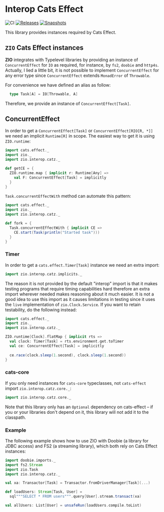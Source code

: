 # Interop Cats Effect

![CI][ci-badge]
[![Releases][Badge-SonatypeReleases]][Link-SonatypeReleases]
[![Snapshots][Badge-SonatypeSnapshots]][Link-SonatypeSnapshots]

This library provides instances required by Cats Effect.

## `ZIO` Cats Effect instances

**ZIO** integrates with Typelevel libraries by providing an instance of `ConcurrentEffect` for `IO` as required, for instance, by `fs2`, `doobie` and `http4s`. Actually, I lied a little bit, it is not possible to implement `ConcurrentEffect` for any error type since `ConcurrentEffect` extends `MonadError` of `Throwable`.

For convenience we have defined an alias as follow:

```scala
  type Task[A] = IO[Throwable, A]
```

Therefore, we provide an instance of `ConcurrentEffect[Task]`.

## ConcurrentEffect

In order to get a `ConcurrentEffect[Task]` or `ConcurrentEffect[RIO[R, *]]` we need an implicit `Runtime[R]` in scope. The easiest way to get it is using `ZIO.runtime`:

```scala
import cats.effect._
import zio._
import zio.interop.catz._

def getCE = {
  ZIO.runtime.map { implicit r: Runtime[Any] =>
    val F: ConcurrentEffect[Task] = implicitly
  }
}
```

`Task.concurrentEffectWith` method can automate this pattern:

```scala
import cats.effect._
import zio._
import zio.interop.catz._

def fork = {
  Task.concurrentEffectWith { implicit CE =>
    CE.start(Task(println("Started task")))
  }
}
```

### Timer

In order to get a `cats.effect.Timer[Task]` instance we need an extra import:

```scala
import zio.interop.catz.implicits._
```

The reason it is not provided by the default "interop" import is that it makes testing programs that require timing capabilities hard therefore an extra import wherever needed makes reasoning about it much easier.
It is not a good idea to use this import as it causes limitations in testing since it uses the `live` implementation of `zio.Clock.Service`. If you want to retain testability, do the following instead:

```scala
import cats.effect._
import zio._
import zio.interop.catz._

ZIO.runtime[Clock].flatMap { implicit rts =>
  val clock: Timer[Task] = rts.environment.get.toTimer
  val ce: ConcurrentEffect[Task] = implicitly
  
  ce.race(clock.sleep(1.second), clock.sleep(1.second))
}
```

### cats-core

If you only need instances for `cats-core` typeclasses, not `cats-effect` import `zio.interop.catz.core._`:

````scala
import zio.interop.catz.core._
````

Note that this library only has an `Optional` dependency on cats-effect – if you or your libraries don't depend on it, this library will not add it to the classpath.

### Example

The following example shows how to use ZIO with Doobie (a library for JDBC access) and FS2 (a streaming library), which both rely on Cats Effect instances:

```scala
import doobie.imports._
import fs2.Stream
import zio.Task
import zio.interop.catz._

val xa: Transactor[Task] = Transactor.fromDriverManager[Task](...)

def loadUsers: Stream[Task, User] =
  sql"""SELECT * FROM users""".query[User].stream.transact(xa)

val allUsers: List[User] = unsafeRun(loadUsers.compile.toList)
```

[ci-badge]: https://github.com/zio/interop-cats/workflows/CI/badge.svg
[Link-SonatypeReleases]: https://oss.sonatype.org/content/repositories/releases/dev/zio/zio-interop-cats_2.12/
[Badge-SonatypeReleases]: https://img.shields.io/nexus/r/https/oss.sonatype.org/dev.zio/zio-interop-cats_2.12.svg
[Link-SonatypeSnapshots]: https://oss.sonatype.org/content/repositories/snapshots/dev/zio/zio-interop-cats_2.12/
[Badge-SonatypeSnapshots]: https://img.shields.io/nexus/s/https/oss.sonatype.org/dev.zio/zio-interop-cats_2.12.svg
